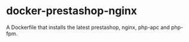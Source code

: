 # docker-prestashop-nginx

A Dockerfile that installs the latest prestashop, nginx, php-apc and php-fpm.

